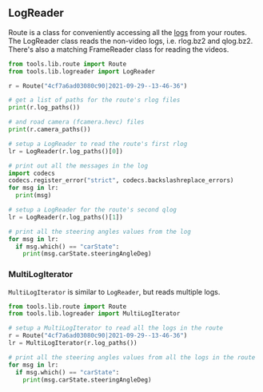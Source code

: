 ## LogReader

Route is a class for conveniently accessing all the [logs](/system/loggerd/) from your routes. The LogReader class reads the non-video logs, i.e. rlog.bz2 and qlog.bz2. There's also a matching FrameReader class for reading the videos.

```python
from tools.lib.route import Route
from tools.lib.logreader import LogReader

r = Route("4cf7a6ad03080c90|2021-09-29--13-46-36")

# get a list of paths for the route's rlog files
print(r.log_paths())

# and road camera (fcamera.hevc) files
print(r.camera_paths())

# setup a LogReader to read the route's first rlog
lr = LogReader(r.log_paths()[0])

# print out all the messages in the log
import codecs
codecs.register_error("strict", codecs.backslashreplace_errors)
for msg in lr:
  print(msg)

# setup a LogReader for the route's second qlog
lr = LogReader(r.log_paths()[1])

# print all the steering angles values from the log
for msg in lr:
  if msg.which() == "carState":
    print(msg.carState.steeringAngleDeg)
```

### MultiLogIterator

`MultiLogIterator` is similar to `LogReader`, but reads multiple logs. 

```python
from tools.lib.route import Route
from tools.lib.logreader import MultiLogIterator

# setup a MultiLogIterator to read all the logs in the route
r = Route("4cf7a6ad03080c90|2021-09-29--13-46-36")
lr = MultiLogIterator(r.log_paths())

# print all the steering angles values from all the logs in the route
for msg in lr:
  if msg.which() == "carState":
    print(msg.carState.steeringAngleDeg)
```
